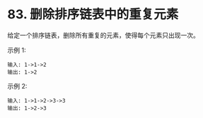 # 83. 删除排序链表中的重复元素

给定一个排序链表，删除所有重复的元素，使得每个元素只出现一次。

示例 1:

    输入: 1->1->2
    输出: 1->2
    
示例 2:

    输入: 1->1->2->3->3
    输出: 1->2->3
